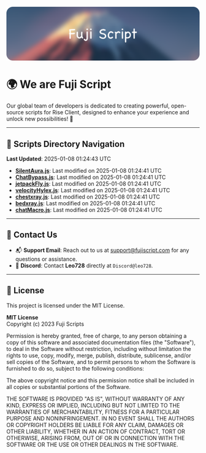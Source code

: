 ![Banner](.github/b.webp)

# 🌍 **We are Fuji Script**

Our global team of developers is dedicated to creating powerful, open-source scripts for Rise Client, designed to enhance your experience and unlock new possibilities! 🌟

---
<!-- SCRIPTS_NAVIGATION_START -->
## 📂 **Scripts Directory Navigation**

**Last Updated**: 2025-01-08 01:24:43 UTC

- **[SilentAura.js](scripts/SilentAura.js)**: Last modified on 2025-01-08 01:24:41 UTC
- **[ChatBypass.js](scripts/ChatBypass.js)**: Last modified on 2025-01-08 01:24:41 UTC
- **[jetpackFly.js](scripts/jetpackFly.js)**: Last modified on 2025-01-08 01:24:41 UTC
- **[velocityHylex.js](scripts/velocityHylex.js)**: Last modified on 2025-01-08 01:24:41 UTC
- **[chestxray.js](scripts/chestxray.js)**: Last modified on 2025-01-08 01:24:41 UTC
- **[bedxray.js](scripts/bedxray.js)**: Last modified on 2025-01-08 01:24:41 UTC
- **[chatMacro.js](scripts/chatMacro.js)**: Last modified on 2025-01-08 01:24:41 UTC

<!-- SCRIPTS_NAVIGATION_END -->

---

## 💬 **Contact Us**  
- 📬 **Support Email**: Reach out to us at [support@fujiscript.com](mailto:support@fujiscript.com) for any questions or assistance.  
- 💬 **Discord**: Contact **Leo728** directly at `Discord@leo728`.

---

## 📜 **License**

This project is licensed under the MIT License.  

**MIT License**  
Copyright (c) 2023 Fuji Scripts  

Permission is hereby granted, free of charge, to any person obtaining a copy of this software and associated documentation files (the "Software"), to deal in the Software without restriction, including without limitation the rights to use, copy, modify, merge, publish, distribute, sublicense, and/or sell copies of the Software, and to permit persons to whom the Software is furnished to do so, subject to the following conditions:  

The above copyright notice and this permission notice shall be included in all copies or substantial portions of the Software.  

THE SOFTWARE IS PROVIDED "AS IS", WITHOUT WARRANTY OF ANY KIND, EXPRESS OR IMPLIED, INCLUDING BUT NOT LIMITED TO THE WARRANTIES OF MERCHANTABILITY, FITNESS FOR A PARTICULAR PURPOSE AND NONINFRINGEMENT. IN NO EVENT SHALL THE AUTHORS OR COPYRIGHT HOLDERS BE LIABLE FOR ANY CLAIM, DAMAGES OR OTHER LIABILITY, WHETHER IN AN ACTION OF CONTRACT, TORT OR OTHERWISE, ARISING FROM, OUT OF OR IN CONNECTION WITH THE SOFTWARE OR THE USE OR OTHER DEALINGS IN THE SOFTWARE.  
